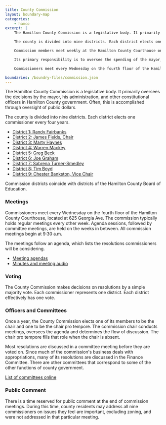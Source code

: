```yaml
---
title: County Commission
layout: boundary-map
categories:
    - hamco
excerpt: | 
    The Hamilton County Commission is a legislative body. It primarily oversees the decisions by the mayor, his administration, and other constitutional officers in Hamilton County government. Often, this is accomplished through oversight of public dollars.

    The county is divided into nine districts. Each district elects one commissioner every four years.

    Commission members meet weekly at the Hamilton County Courthouse on Georgia Avenue to discuss and vote on resolutions.

    Its primary responsibility is to oversee the spending of the mayor, his administration and other constitutional offices in county government.

    Commissioners meet every Wednesday on the fourth floor of the Hamilton County Courthouse, located at 625 Georgia Ave. The commission typically holds regular meetings every other week. Agenda sessions, followed by committee meetings, are held on the weeks in between. All commission meetings begin at 9:30 a.m.

boundaries: /boundry-files/commission.json
---
```


The Hamilton County Commission is a legislative body. It primarily oversees the decisions by the mayor, his administration, and other constitutional officers in Hamilton County government. Often, this is accomplished through oversight of public dollars.

The county is divided into nine districts. Each district elects one commissioner every four years.

+ [District 1: Randy Fairbanks](http://www.hamiltontn.gov/Commission/districts/1.aspx)
+ [District 2: James Fields, Chair](http://www.hamiltontn.gov/Commission/districts/2.aspx)
+ [District 3: Marty Haynes](http://www.hamiltontn.gov/Commission/districts/3.aspx)
+ [District 4: Warren Mackey](http://www.hamiltontn.gov/Commission/districts/4.aspx)
+ [District 5: Greg Beck](http://www.hamiltontn.gov/Commission/districts/5.aspx)
+ [District 6: Joe Graham](http://www.hamiltontn.gov/Commission/districts/6.aspx)
+ [District 7: Sabrena Turner-Smedley](http://www.hamiltontn.gov/Commission/districts/7.aspx)
+ [District 8: Tim Boyd](http://www.hamiltontn.gov/Commission/districts/8.aspx)
+ [District 9: Chester Bankston, Vice Chair](http://www.hamiltontn.gov/Commission/districts/9.aspx)

Commission districts coincide with districts of the Hamilton County Board of Education.

### Meetings

Commissioners meet every Wednesday on the fourth floor of the Hamilton County Courthouse, located at 625 Georgia Ave. The commission typically holds regular meetings every other week. Agenda sessions, followed by committee meetings, are held on the weeks in between. All commission meetings begin at 9:30 a.m.

The meetings follow an agenda, which lists the resolutions commissioners will be considering.

+ [Meeting agendas](http://www.hamiltontn.gov/commission/meetings.aspx)
+ [Minutes and meeting audio](http://www.hamiltontn.gov/commission/Minutes.aspx)

### Voting

The County Commission makes decisions on resolutions by a simple majority vote. Each commissioner represents one district. Each district effectively has one vote.

### Officers and Committees

Once a year, the County Commission elects one of its members to be the chair and one to be the chair pro tempore. The commission chair conducts meetings, oversees the agenda and determines the flow of discussion. The chair pro tempore fills that role when the chair is absent.

Most resolutions are discussed in a committee meeting before they are voted on. Since much of the commission's business deals with appropriations, many of its resolutions are discussed in the Finance Committee. There are other committees that correspond to some of the other functions of county government.

[List of committees online](http://www.hamiltontn.gov/commission/Committees.aspx)

### Public Comment

There is a time reserved for public comment at the end of commission meetings. During this time, county residents may address all nine commissioners on issues they feel are important, excluding zoning, and were not addressed in that particular meeting.






